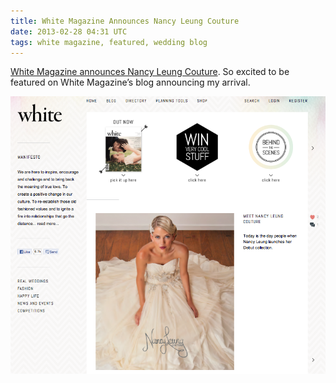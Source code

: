 ```yaml
---
title: White Magazine Announces Nancy Leung Couture
date: 2013-02-28 04:31 UTC
tags: white magazine, featured, wedding blog
---
```


[White Magazine announces Nancy Leung Couture](http://whitemagazine.com.au/meet-nancy-leung-couture/ "White Magazine - Meet Nancy Leung Couture"). So excited to be featured on White Magazine’s blog announcing my arrival.

![Nancy Leung White Wedding - White Magazine](2013-02-28-white-magazine-announces-nancy-leung-couture/2012-02-27-Nancy-Leung-White-Wedding.png "2012-02-27 - Nancy Leung - White Wedding")